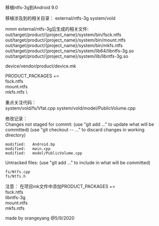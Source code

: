 移植ntfs-3g到Android 9.0


移植涉及到的相关目录：
external/ntfs-3g
system/vold


mmm external/ntfs-3g后生成的相关文件:  
out/target/product/{project_name}/system/bin/fsck.ntfs  
out/target/product/{project_name}/system/bin/mount.ntfs  
out/target/product/{project_name}/system/bin/mkfs.ntfs  
out/target/product/{project_name}/system/lib64/libntfs-3g.so  
out/target/product/{project_name}/system/lib/libntfs-3g.so  

device/vendor/product/device.mk

PRODUCT_PACKAGES += \
    fsck.ntfs \
    mount.ntfs \
    mkfs.ntfs \

重点关注代码：  
system/vold/fs/Vfat.cpp
system/vold/model/PublicVolume.cpp


修改记录：  
Changes not staged for commit:
  (use "git add <file>..." to update what will be committed)
  (use "git checkout -- <file>..." to discard changes in working directory)

	modified:   Android.bp
	modified:   main.cpp
	modified:   model/PublicVolume.cpp

Untracked files:
  (use "git add <file>..." to include in what will be committed)

	fs/Ntfs.cpp
	fs/Ntfs.h


注意：
在项目mk文件中添加PRODUCT_PACKAGES += \
 fsck.ntfs \
 libntfs-3g \
 mount.ntfs \
 mkfs.ntfs



made by orangeyang @5/9/2020
